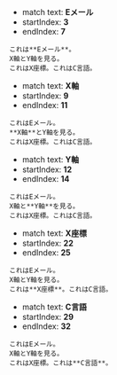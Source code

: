 
- match text: **Eメール**
- startIndex: **3**
- endIndex: **7**

```
これは**Eメール**。
X軸とY軸を見る。
これはX座標。これはC言語。

```



- match text: **X軸**
- startIndex: **9**
- endIndex: **11**

```
これはEメール。
**X軸**とY軸を見る。
これはX座標。これはC言語。

```



- match text: **Y軸**
- startIndex: **12**
- endIndex: **14**

```
これはEメール。
X軸と**Y軸**を見る。
これはX座標。これはC言語。

```



- match text: **X座標**
- startIndex: **22**
- endIndex: **25**

```
これはEメール。
X軸とY軸を見る。
これは**X座標**。これはC言語。

```



- match text: **C言語**
- startIndex: **29**
- endIndex: **32**

```
これはEメール。
X軸とY軸を見る。
これはX座標。これは**C言語**。

```

